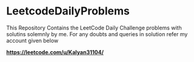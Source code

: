 # LeetcodeDailyProblems

This Repository Contains the LeetCode Daily Challenge problems with solutins solemnly by me.
For any doubts and queries in solution refer my account given below

**https://leetcode.com/u/Kalyan31104/**

